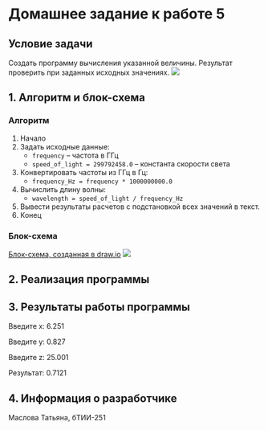 # Домашнее задание к работе 5
## Условие задачи
Создать программу вычисления указанной величины.
Результат проверить при заданных исходных значениях.
![](https://github.com/user-attachments/assets/17b2161f-9b7e-41f1-afa7-7a3636b4b655)
## 1. Алгоритм и блок-схема

### Алгоритм
1. Начало 
2. Задать исходные данные:
    + `frequency` – частота в ГГц
    + `speed_of_light = 299792458.0` – константа скорости света
3. Конвертировать частоты из ГГц в Гц:
    + `frequency_Hz = frequency * 1000000000.0`
4. Вычислить длину волны:
    + `wavelength = speed_of_light / frequency_Hz`
5. Вывести результаты расчетов с подстановкой всех значений в текст.
6. Конец

### Блок-схема
[Блок-схема, созданная в draw.io](https://drive.google.com/file/d/159q64y6Vzy-zjMdXwp1i-9iCqzu_hGN8/view?usp=drive_link)
![](https://github.com/user-attachments/assets/fafe4a71-2dd9-42f5-925f-7a70bf7bcb88)

## 2. Реализация программы 
## 3. Результаты работы программы 
Введите x: 6.251

Введите y: 0.827

Введите z: 25.001

Результат: 0.7121

## 4. Информация о разработчике 
Маслова Татьяна, бТИИ-251
